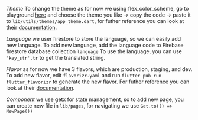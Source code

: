 *Theme*
To change the theme as for now we using flex_color_scheme, go to playground [here](https://flexcolorscheme.com/) and choose the theme you like -> copy the code -> paste it to `lib/utils/themes/app_theme.dart`, for futher reference you can look at their [documentation](https://pub.dev/packages/flex_color_scheme).

*Language*
we user firestore to store the language, so we can easily add new language.
To add new language, add the language code to Firebase firestore database collection `language` 
To use the language, you can use `'key_str'.tr` to get the translated string.

*Flavor*
as for now we have 3 flavors, which are production, staging, and dev. To add new flavor, edit `flavorizr.yaml` and run `flutter pub run flutter_flavorizr` to generate the new flavor. For futher reference you can look at their [documentation](https://pub.dev/packages/flutter_flavorizr).

*Component*
we use getx for state management, so to add new page, you can create new file in `lib/pages`, for navigating we use `Get.to(() => NewPage())`




